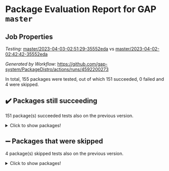 # Package Evaluation Report for GAP `master`

## Job Properties

*Testing:* [master/2023-04-03-02:51:29-35552eda](https://github.com/gap-system/PackageDistro/blob/data/reports/master/2023-04-03-02:51:29-35552eda) vs [master/2023-04-02-02:42:42-35552eda](https://github.com/gap-system/PackageDistro/blob/data/reports/master/2023-04-02-02:42:42-35552eda)

*Generated by Workflow:* https://github.com/gap-system/PackageDistro/actions/runs/4592200273

In total, 155 packages were tested, out of which 151 succeeded, 0 failed and 4 were skipped.

## :heavy_check_mark: Packages still succeeding

151 package(s) succeeded tests also on the previous version.
<details><summary>Click to show packages!</summary>

- 4ti2interface 2023.02-04 [(success)](https://github.com/gap-system/PackageDistro/actions/runs/4592200273/jobs/8109207921)
- ace 5.6.2 [(success)](https://github.com/gap-system/PackageDistro/actions/runs/4592200273/jobs/8109208014)
- aclib 1.3.2 [(success)](https://github.com/gap-system/PackageDistro/actions/runs/4592200273/jobs/8109208089)
- agt 0.3.1 [(success)](https://github.com/gap-system/PackageDistro/actions/runs/4592200273/jobs/8109208167)
- alnuth 3.2.1 [(success)](https://github.com/gap-system/PackageDistro/actions/runs/4592200273/jobs/8109208257)
- anupq 3.3.0 [(success)](https://github.com/gap-system/PackageDistro/actions/runs/4592200273/jobs/8109208334)
- atlasrep 2.1.6 [(success)](https://github.com/gap-system/PackageDistro/actions/runs/4592200273/jobs/8109208410)
- autodoc 2022.10.20 [(success)](https://github.com/gap-system/PackageDistro/actions/runs/4592200273/jobs/8109208488)
- automata 1.15 [(success)](https://github.com/gap-system/PackageDistro/actions/runs/4592200273/jobs/8109208568)
- automgrp 1.3.2 [(success)](https://github.com/gap-system/PackageDistro/actions/runs/4592200273/jobs/8109208640)
- autpgrp 1.11 [(success)](https://github.com/gap-system/PackageDistro/actions/runs/4592200273/jobs/8109208703)
- cap 2023.03-13 [(success)](https://github.com/gap-system/PackageDistro/actions/runs/4592200273/jobs/8109208755)
- caratinterface 2.3.4 [(success)](https://github.com/gap-system/PackageDistro/actions/runs/4592200273/jobs/8109208810)
- cddinterface 2022.11.01 [(success)](https://github.com/gap-system/PackageDistro/actions/runs/4592200273/jobs/8109208865)
- circle 1.6.6 [(success)](https://github.com/gap-system/PackageDistro/actions/runs/4592200273/jobs/8109208935)
- classicpres 1.22 [(success)](https://github.com/gap-system/PackageDistro/actions/runs/4592200273/jobs/8109208989)
- cohomolo 1.6.11 [(success)](https://github.com/gap-system/PackageDistro/actions/runs/4592200273/jobs/8109209028)
- congruence 1.2.5 [(success)](https://github.com/gap-system/PackageDistro/actions/runs/4592200273/jobs/8109209068)
- corelg 1.56 [(success)](https://github.com/gap-system/PackageDistro/actions/runs/4592200273/jobs/8109209129)
- crime 1.6 [(success)](https://github.com/gap-system/PackageDistro/actions/runs/4592200273/jobs/8109209194)
- crisp 1.4.6 [(success)](https://github.com/gap-system/PackageDistro/actions/runs/4592200273/jobs/8109209272)
- crypting 0.10.4 [(success)](https://github.com/gap-system/PackageDistro/actions/runs/4592200273/jobs/8109209363)
- cryst 4.1.25 [(success)](https://github.com/gap-system/PackageDistro/actions/runs/4592200273/jobs/8109209437)
- crystcat 1.1.10 [(success)](https://github.com/gap-system/PackageDistro/actions/runs/4592200273/jobs/8109209502)
- ctbllib 1.3.5 [(success)](https://github.com/gap-system/PackageDistro/actions/runs/4592200273/jobs/8109209589)
- cubefree 1.19 [(success)](https://github.com/gap-system/PackageDistro/actions/runs/4592200273/jobs/8109209663)
- curlinterface 2.3.1 [(success)](https://github.com/gap-system/PackageDistro/actions/runs/4592200273/jobs/8109209750)
- cvec 2.8.1 [(success)](https://github.com/gap-system/PackageDistro/actions/runs/4592200273/jobs/8109209825)
- datastructures 0.3.0 [(success)](https://github.com/gap-system/PackageDistro/actions/runs/4592200273/jobs/8109209903)
- deepthought 1.0.6 [(success)](https://github.com/gap-system/PackageDistro/actions/runs/4592200273/jobs/8109209968)
- design 1.8 [(success)](https://github.com/gap-system/PackageDistro/actions/runs/4592200273/jobs/8109210051)
- difsets 2.3.1 [(success)](https://github.com/gap-system/PackageDistro/actions/runs/4592200273/jobs/8109210107)
- digraphs 1.6.1 [(success)](https://github.com/gap-system/PackageDistro/actions/runs/4592200273/jobs/8109210178)
- edim 1.3.7 [(success)](https://github.com/gap-system/PackageDistro/actions/runs/4592200273/jobs/8109210235)
- example 4.3.4 [(success)](https://github.com/gap-system/PackageDistro/actions/runs/4592200273/jobs/8109210290)
- examplesforhomalg 2023.02-04 [(success)](https://github.com/gap-system/PackageDistro/actions/runs/4592200273/jobs/8109210343)
- factint 1.6.3 [(success)](https://github.com/gap-system/PackageDistro/actions/runs/4592200273/jobs/8109210422)
- ferret 1.0.9 [(success)](https://github.com/gap-system/PackageDistro/actions/runs/4592200273/jobs/8109210501)
- fga 1.4.0 [(success)](https://github.com/gap-system/PackageDistro/actions/runs/4592200273/jobs/8109210576)
- fining 1.5.5 [(success)](https://github.com/gap-system/PackageDistro/actions/runs/4592200273/jobs/8109210640)
- float 1.0.3 [(success)](https://github.com/gap-system/PackageDistro/actions/runs/4592200273/jobs/8109210710)
- format 1.4.3 [(success)](https://github.com/gap-system/PackageDistro/actions/runs/4592200273/jobs/8109210783)
- forms 1.2.9 [(success)](https://github.com/gap-system/PackageDistro/actions/runs/4592200273/jobs/8109210855)
- fplsa 1.2.6 [(success)](https://github.com/gap-system/PackageDistro/actions/runs/4592200273/jobs/8109210935)
- fr 2.4.12 [(success)](https://github.com/gap-system/PackageDistro/actions/runs/4592200273/jobs/8109210998)
- francy 1.2.5 [(success)](https://github.com/gap-system/PackageDistro/actions/runs/4592200273/jobs/8109211084)
- fwtree 1.3 [(success)](https://github.com/gap-system/PackageDistro/actions/runs/4592200273/jobs/8109211167)
- gapdoc 1.6.6 [(success)](https://github.com/gap-system/PackageDistro/actions/runs/4592200273/jobs/8109211261)
- gauss 2023.02-04 [(success)](https://github.com/gap-system/PackageDistro/actions/runs/4592200273/jobs/8109211332)
- gaussforhomalg 2023.02-04 [(success)](https://github.com/gap-system/PackageDistro/actions/runs/4592200273/jobs/8109211421)
- gbnp 1.0.5 [(success)](https://github.com/gap-system/PackageDistro/actions/runs/4592200273/jobs/8109211494)
- generalizedmorphismsforcap 2023.03-01 [(success)](https://github.com/gap-system/PackageDistro/actions/runs/4592200273/jobs/8109211580)
- genss 1.6.8 [(success)](https://github.com/gap-system/PackageDistro/actions/runs/4592200273/jobs/8109211650)
- gradedmodules 2023.02-04 [(success)](https://github.com/gap-system/PackageDistro/actions/runs/4592200273/jobs/8109211868)
- gradedringforhomalg 2023.02-04 [(success)](https://github.com/gap-system/PackageDistro/actions/runs/4592200273/jobs/8109211942)
- grape 4.9.0 [(success)](https://github.com/gap-system/PackageDistro/actions/runs/4592200273/jobs/8109211997)
- groupoids 1.73 [(success)](https://github.com/gap-system/PackageDistro/actions/runs/4592200273/jobs/8109212070)
- grpconst 2.6.4 [(success)](https://github.com/gap-system/PackageDistro/actions/runs/4592200273/jobs/8109212174)
- guarana 0.96.3 [(success)](https://github.com/gap-system/PackageDistro/actions/runs/4592200273/jobs/8109212249)
- guava 3.18 [(success)](https://github.com/gap-system/PackageDistro/actions/runs/4592200273/jobs/8109212322)
- hap 1.54 [(success)](https://github.com/gap-system/PackageDistro/actions/runs/4592200273/jobs/8109212419)
- hapcryst 0.1.15 [(success)](https://github.com/gap-system/PackageDistro/actions/runs/4592200273/jobs/8109212495)
- hecke 1.5.3 [(success)](https://github.com/gap-system/PackageDistro/actions/runs/4592200273/jobs/8109212571)
- help 3.5 [(success)](https://github.com/gap-system/PackageDistro/actions/runs/4592200273/jobs/8109212645)
- homalg 2023.02-05 [(success)](https://github.com/gap-system/PackageDistro/actions/runs/4592200273/jobs/8109212729)
- homalgtocas 2023.02-04 [(success)](https://github.com/gap-system/PackageDistro/actions/runs/4592200273/jobs/8109212818)
- idrel 2.45 [(success)](https://github.com/gap-system/PackageDistro/actions/runs/4592200273/jobs/8109212899)
- images 1.3.1 [(success)](https://github.com/gap-system/PackageDistro/actions/runs/4592200273/jobs/8109212981)
- intpic 0.3.0 [(success)](https://github.com/gap-system/PackageDistro/actions/runs/4592200273/jobs/8109213061)
- io 4.8.1 [(success)](https://github.com/gap-system/PackageDistro/actions/runs/4592200273/jobs/8109213145)
- io_forhomalg 2023.02-04 [(success)](https://github.com/gap-system/PackageDistro/actions/runs/4592200273/jobs/8109213285)
- irredsol 1.4.4 [(success)](https://github.com/gap-system/PackageDistro/actions/runs/4592200273/jobs/8109213381)
- json 2.1.1 [(success)](https://github.com/gap-system/PackageDistro/actions/runs/4592200273/jobs/8109213469)
- jupyterkernel 1.5.0 [(success)](https://github.com/gap-system/PackageDistro/actions/runs/4592200273/jobs/8109213561)
- jupyterviz 1.5.6 [(success)](https://github.com/gap-system/PackageDistro/actions/runs/4592200273/jobs/8109213666)
- kan 1.35 [(success)](https://github.com/gap-system/PackageDistro/actions/runs/4592200273/jobs/8109213751)
- kbmag 1.5.11 [(success)](https://github.com/gap-system/PackageDistro/actions/runs/4592200273/jobs/8109213824)
- laguna 3.9.6 [(success)](https://github.com/gap-system/PackageDistro/actions/runs/4592200273/jobs/8109213903)
- liealgdb 2.2.1 [(success)](https://github.com/gap-system/PackageDistro/actions/runs/4592200273/jobs/8109214016)
- liepring 2.8 [(success)](https://github.com/gap-system/PackageDistro/actions/runs/4592200273/jobs/8109214104)
- liering 2.4.2 [(success)](https://github.com/gap-system/PackageDistro/actions/runs/4592200273/jobs/8109214195)
- linearalgebraforcap 2023.03-06 [(success)](https://github.com/gap-system/PackageDistro/actions/runs/4592200273/jobs/8109214287)
- localizeringforhomalg 2023.02-04 [(success)](https://github.com/gap-system/PackageDistro/actions/runs/4592200273/jobs/8109214364)
- loops 3.4.3 [(success)](https://github.com/gap-system/PackageDistro/actions/runs/4592200273/jobs/8109214431)
- lpres 1.0.3 [(success)](https://github.com/gap-system/PackageDistro/actions/runs/4592200273/jobs/8109214495)
- majoranaalgebras 1.5.1 [(success)](https://github.com/gap-system/PackageDistro/actions/runs/4592200273/jobs/8109214581)
- mapclass 1.4.6 [(success)](https://github.com/gap-system/PackageDistro/actions/runs/4592200273/jobs/8109214654)
- matgrp 0.70 [(success)](https://github.com/gap-system/PackageDistro/actions/runs/4592200273/jobs/8109214707)
- matricesforhomalg 2023.02-04 [(success)](https://github.com/gap-system/PackageDistro/actions/runs/4592200273/jobs/8109214798)
- modisom 2.5.4 [(success)](https://github.com/gap-system/PackageDistro/actions/runs/4592200273/jobs/8109214864)
- modulepresentationsforcap 2023.03-01 [(success)](https://github.com/gap-system/PackageDistro/actions/runs/4592200273/jobs/8109214947)
- modules 2023.02-04 [(success)](https://github.com/gap-system/PackageDistro/actions/runs/4592200273/jobs/8109215014)
- monoidalcategories 2023.03-01 [(success)](https://github.com/gap-system/PackageDistro/actions/runs/4592200273/jobs/8109215104)
- nconvex 2022.09-01 [(success)](https://github.com/gap-system/PackageDistro/actions/runs/4592200273/jobs/8109215189)
- nilmat 1.4.2 [(success)](https://github.com/gap-system/PackageDistro/actions/runs/4592200273/jobs/8109215282)
- nock 1.5 [(success)](https://github.com/gap-system/PackageDistro/actions/runs/4592200273/jobs/8109215370)
- normalizinterface 1.3.5 [(success)](https://github.com/gap-system/PackageDistro/actions/runs/4592200273/jobs/8109215438)
- nq 2.5.10 [(success)](https://github.com/gap-system/PackageDistro/actions/runs/4592200273/jobs/8109215524)
- numericalsgps 1.3.1 [(success)](https://github.com/gap-system/PackageDistro/actions/runs/4592200273/jobs/8109215610)
- openmath 11.5.3 [(success)](https://github.com/gap-system/PackageDistro/actions/runs/4592200273/jobs/8109215700)
- orb 4.9.0 [(success)](https://github.com/gap-system/PackageDistro/actions/runs/4592200273/jobs/8109215784)
- packagemanager 1.4.1 [(success)](https://github.com/gap-system/PackageDistro/actions/runs/4592200273/jobs/8109215870)
- patternclass 2.4.3 [(success)](https://github.com/gap-system/PackageDistro/actions/runs/4592200273/jobs/8109215974)
- permut 2.0.4 [(success)](https://github.com/gap-system/PackageDistro/actions/runs/4592200273/jobs/8109216074)
- polenta 1.3.10 [(success)](https://github.com/gap-system/PackageDistro/actions/runs/4592200273/jobs/8109216158)
- polymaking 0.8.6 [(success)](https://github.com/gap-system/PackageDistro/actions/runs/4592200273/jobs/8109216245)
- primgrp 3.4.4 [(success)](https://github.com/gap-system/PackageDistro/actions/runs/4592200273/jobs/8109216324)
- profiling 2.5.2 [(success)](https://github.com/gap-system/PackageDistro/actions/runs/4592200273/jobs/8109216382)
- qpa 1.34 [(success)](https://github.com/gap-system/PackageDistro/actions/runs/4592200273/jobs/8109216443)
- quagroup 1.8.3 [(success)](https://github.com/gap-system/PackageDistro/actions/runs/4592200273/jobs/8109216555)
- radiroot 2.9 [(success)](https://github.com/gap-system/PackageDistro/actions/runs/4592200273/jobs/8109216614)
- rcwa 4.7.1 [(success)](https://github.com/gap-system/PackageDistro/actions/runs/4592200273/jobs/8109216723)
- rds 1.8 [(success)](https://github.com/gap-system/PackageDistro/actions/runs/4592200273/jobs/8109216781)
- recog 1.4.2 [(success)](https://github.com/gap-system/PackageDistro/actions/runs/4592200273/jobs/8109216859)
- repndecomp 1.3.0 [(success)](https://github.com/gap-system/PackageDistro/actions/runs/4592200273/jobs/8109216994)
- repsn 3.1.1 [(success)](https://github.com/gap-system/PackageDistro/actions/runs/4592200273/jobs/8109217074)
- resclasses 4.7.3 [(success)](https://github.com/gap-system/PackageDistro/actions/runs/4592200273/jobs/8109217136)
- ringsforhomalg 2023.02-05 [(success)](https://github.com/gap-system/PackageDistro/actions/runs/4592200273/jobs/8109217231)
- sco 2023.02-04 [(success)](https://github.com/gap-system/PackageDistro/actions/runs/4592200273/jobs/8109217362)
- scscp 2.4.1 [(success)](https://github.com/gap-system/PackageDistro/actions/runs/4592200273/jobs/8109217493)
- semigroups 5.2.1 [(success)](https://github.com/gap-system/PackageDistro/actions/runs/4592200273/jobs/8109217597)
- sglppow 2.3 [(success)](https://github.com/gap-system/PackageDistro/actions/runs/4592200273/jobs/8109217672)
- sgpviz 0.999.5 [(success)](https://github.com/gap-system/PackageDistro/actions/runs/4592200273/jobs/8109217756)
- simpcomp 2.1.14 [(success)](https://github.com/gap-system/PackageDistro/actions/runs/4592200273/jobs/8109217842)
- singular 2023.02.09 [(success)](https://github.com/gap-system/PackageDistro/actions/runs/4592200273/jobs/8109217912)
- sl2reps 1.1 [(success)](https://github.com/gap-system/PackageDistro/actions/runs/4592200273/jobs/8109217984)
- sla 1.5.3 [(success)](https://github.com/gap-system/PackageDistro/actions/runs/4592200273/jobs/8109218074)
- smallgrp 1.5.2 [(success)](https://github.com/gap-system/PackageDistro/actions/runs/4592200273/jobs/8109218137)
- smallsemi 0.6.13 [(success)](https://github.com/gap-system/PackageDistro/actions/runs/4592200273/jobs/8109218234)
- sonata 2.9.6 [(success)](https://github.com/gap-system/PackageDistro/actions/runs/4592200273/jobs/8109218307)
- sophus 1.27 [(success)](https://github.com/gap-system/PackageDistro/actions/runs/4592200273/jobs/8109218383)
- spinsym 1.5.2 [(success)](https://github.com/gap-system/PackageDistro/actions/runs/4592200273/jobs/8109218482)
- standardff 0.9.4 [(success)](https://github.com/gap-system/PackageDistro/actions/runs/4592200273/jobs/8109218562)
- symbcompcc 1.3.2 [(success)](https://github.com/gap-system/PackageDistro/actions/runs/4592200273/jobs/8109218682)
- thelma 1.3 [(success)](https://github.com/gap-system/PackageDistro/actions/runs/4592200273/jobs/8109218786)
- tomlib 1.2.9 [(success)](https://github.com/gap-system/PackageDistro/actions/runs/4592200273/jobs/8109218888)
- toolsforhomalg 2023.03-01 [(success)](https://github.com/gap-system/PackageDistro/actions/runs/4592200273/jobs/8109218991)
- toric 1.9.5 [(success)](https://github.com/gap-system/PackageDistro/actions/runs/4592200273/jobs/8109219100)
- toricvarieties 2022.07.13 [(success)](https://github.com/gap-system/PackageDistro/actions/runs/4592200273/jobs/8109219185)
- transgrp 3.6.3 [(success)](https://github.com/gap-system/PackageDistro/actions/runs/4592200273/jobs/8109219275)
- ugaly 4.0.3 [(success)](https://github.com/gap-system/PackageDistro/actions/runs/4592200273/jobs/8109219351)
- unipot 1.5 [(success)](https://github.com/gap-system/PackageDistro/actions/runs/4592200273/jobs/8109219447)
- unitlib 4.2.0 [(success)](https://github.com/gap-system/PackageDistro/actions/runs/4592200273/jobs/8109219545)
- utils 0.82 [(success)](https://github.com/gap-system/PackageDistro/actions/runs/4592200273/jobs/8109219668)
- uuid 0.7 [(success)](https://github.com/gap-system/PackageDistro/actions/runs/4592200273/jobs/8109219761)
- walrus 0.9991 [(success)](https://github.com/gap-system/PackageDistro/actions/runs/4592200273/jobs/8109219839)
- wedderga 4.10.3 [(success)](https://github.com/gap-system/PackageDistro/actions/runs/4592200273/jobs/8109219919)
- xmod 2.91 [(success)](https://github.com/gap-system/PackageDistro/actions/runs/4592200273/jobs/8109220017)
- xmodalg 1.23 [(success)](https://github.com/gap-system/PackageDistro/actions/runs/4592200273/jobs/8109220110)
- yangbaxter 0.10.3 [(success)](https://github.com/gap-system/PackageDistro/actions/runs/4592200273/jobs/8109220207)
- zeromqinterface 0.14 [(success)](https://github.com/gap-system/PackageDistro/actions/runs/4592200273/jobs/8109220312)
</details>

## :heavy_minus_sign: Packages that were skipped

4 package(s) skipped tests also on the previous version.
<details><summary>Click to show packages!</summary>

- browse 1.8.21 [(skipped)](https://github.com/gap-system/PackageDistro/actions/runs/4592200273/jobs/8109018961)
- itc 1.5.1 [(skipped)](https://github.com/gap-system/PackageDistro/actions/runs/4592200273/jobs/8109018961)
- polycyclic 2.16 [(skipped)](https://github.com/gap-system/PackageDistro/actions/runs/4592200273/jobs/8109018961)
- xgap 4.31 [(skipped)](https://github.com/gap-system/PackageDistro/actions/runs/4592200273/jobs/8109018961)
</details>

